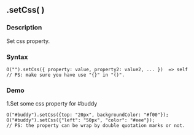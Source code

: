 ## .setCss( )

### Description

Set css property.

### Syntax
	O("").setCss({ property: value, property2: value2, ... })  => self
	// PS: make sure you have use "{}" in "()".

### Demo

1.Set some css property for #buddy

	O("#buddy").setCss({top: "20px", backgroundColor: "#f00"});
	O("#buddy").setCss({"left": "50px", "color": "#eee"});
	// PS: the property can be wrap by double quotation marks or not.

